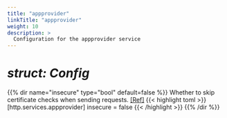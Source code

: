 ```yaml
---
title: "appprovider"
linkTitle: "appprovider"
weight: 10
description: >
  Configuration for the appprovider service
---
```


# _struct: Config_

{{% dir name="insecure" type="bool" default=false %}}
Whether to skip certificate checks when sending requests. [[Ref]](https://github.com/cs3org/reva/tree/master/internal/http/services/appprovider/appprovider.go#L63)
{{< highlight toml >}}
[http.services.appprovider]
insecure = false
{{< /highlight >}}
{{% /dir %}}

